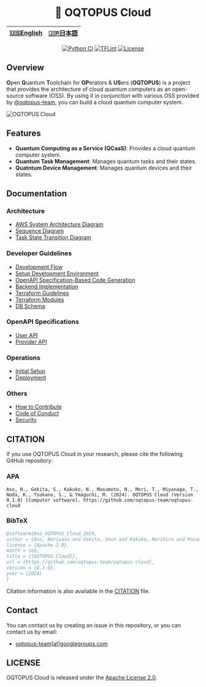 <div align="center">

<h1> 🐙 OQTOPUS Cloud </h1>

<table>
  <thead>
    <tr>
      <th style="text-align:center"><a href="./README.md">🇺🇸English</a></th>
      <th style="text-align:center"><a href="./README.ja.md">🇯🇵日本語</a></th>
    </tr>
  </thead>
</table>

[![Python CI](https://github.com/oqtopus-team/oqtopus-cloud/actions/workflows/python-ci.yml/badge.svg)](https://github.com/oqtopus-team/oqtopus-cloud/actions/workflows/python-ci.yml) [![TFLint](https://github.com/oqtopus-team/oqtopus-cloud/actions/workflows/tflint.yml/badge.svg)](https://github.com/oqtopus-team/oqtopus-cloud/actions/workflows/tflint.yml) [![License](https://img.shields.io/badge/License-Apache_2.0-blue.svg)](https://opensource.org/licenses/Apache-2.0)

</div>

## Overview

**O**pen **Q**uantum **T**oolchain for **OP**erators & **US**ers (**OQTOPUS**) is a project that provides the architecture of cloud quantum computers as an open-source software (OSS).
By using it in conjunction with various OSS provided by [@oqtopus-team](https://github.com/oqtopus-team), you can build a cloud quantum computer system.

![OQTOPUS Cloud](./asset/aws_system_architecture_diagram_overview.drawio.png)

## Features

- **Quantum Computing as a Service (QCaaS)**: Provides a cloud quantum computer system.
- **Quantum Task Management**: Manages quantum tasks and their states.
- **Quatntum Device Management**: Manages quantum devices and their states.

## Documentation

### Architecture

- [AWS System Architecture Diagram](./en/architecture/aws_system_architecture_diagram.md)
- [Sequence Diagram](./en/architecture/sequence_diagram.md)
- [Task State Transition Diagram](./en/architecture/task_state_transition_diagram.md)

### Developer Guidelines

- [Development Flow](./en/developer_guidelines/index.md)
- [Setup Development Environment](./en/developer_guidelines/setup.md)
- [OpenAPI Specification-Based Code Generation](./en/developer_guidelines/openapi.md)
- [Backend Implementation](./en/developer_guidelines/backend.md)
- [Terraform Guidelines](./en/developer_guidelines/terraform_guidelines.md)
- [Terraform Modules](./terraform_modules/README.md)
- [DB Schema](./schema/README.md)

### OpenAPI Specifications

- [User API](./oas/user/openapi.yaml)
- [Provider API](./oas/provider/openapi.yaml)

### Operations

- [Initial Setup](./en/operation/setup.md)
- [Deployment](./en/operation/deployment.md)

### Others

- [How to Contribute](./en/CONTRIBUTING.md)
- [Code of Conduct](./en/CODE_OF_CONDUCT.md)
- [Security](./en/SECURITY.md)

## CITATION

If you use OQTOPUS Cloud in your research, please cite the following GitHub repository:

### APA

```apacite
Aso, N., Gokita, S., Kakuko, N., Masumoto, N., Mori, T., Miyanaga, T., Noda, K., Tsukano, S., & Ymaguchi, M. (2024). OQTOPUS Cloud (Version 0.1.0) [Computer software]. https://github.com/oqtopus-team/oqtopus-cloud
```

### BibTeX

```bibtex
@software{Aso_OQTOPUS_Cloud_2024,
author = {Aso, Noriyasu and Gokita, Shun and Kakuko, Norihiro and Masumoto, Naoyuki and Mori, Toshio and Miyanaga, Takafumi and Noda, Kunihiro and Tsukano, Satoyuki and Ymaguchi, Masaomi},
license = {Apache-2.0},
month = sep,
title = {{OQTOPUS Cloud}},
url = {https://github.com/oqtopus-team/oqtopus-cloud},
version = {0.1.0},
year = {2024}
}
```

Citation information is also available in the [CITATION](../CITATION.cff) file.

## Contact

You can contact us by creating an issue in this repository,
or you can contact us by email:

- [oqtopus-team[at]googlegroups.com](mailto:oqtopus-team[at]googlegroups.com)

## LICENSE

OQTOPUS Cloud is released under the [Apache License 2.0](../LICENSE).
